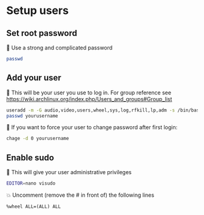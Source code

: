 # Setup users

## Set root password
🔑 Use a strong and complicated password
```bash
passwd
```

## Add your user
🧑 This will be your user you use to log in. For group reference see <https://wiki.archlinux.org/index.php/Users_and_groups#Group_list>
```bash
useradd -m -G audio,video,users,wheel,sys,log,rfkill,lp,adm -s /bin/bash yourusername
passwd yourusername
```
🎰 If you want to force your user to change password after first login:
```bash
chage -d 0 yourusername
```

## Enable sudo
🧐 This will give your user administrative privileges
```bash
EDITOR=nano visudo
```
💥 Uncomment (remove the # in front of) the following lines
```
%wheel ALL=(ALL) ALL
```
